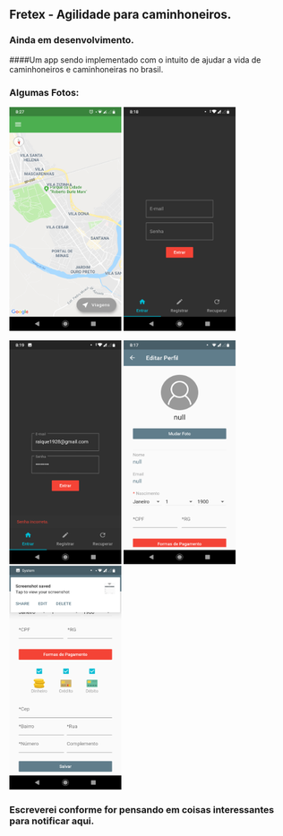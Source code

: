 ## Fretex - Agilidade para caminhoneiros.
### Ainda em desenvolvimento.

####Um app sendo implementado com o intuito de ajudar a vida de caminhoneiros e caminhoneiras no brasil.

### Algumas Fotos: 

<img src="https://github.com/rablidad/Fretex-App/blob/master/images/readmeImages/Screenshot_20190703-202725.png" width="200" height="400"/> <img src="https://github.com/rablidad/Fretex-App/blob/master/images/readmeImages/Screenshot_20190701-201853.png" width="200" height="400" />

<img src="https://github.com/rablidad/Fretex-App/blob/master/images/readmeImages/Screenshot_20190701-201904.png" width="200" height="400" />

<img src="https://github.com/rablidad/Fretex-App/blob/master/images/readmeImages/Screenshot_20190701-201754.png" width="200" height="400" />


<img src="https://github.com/rablidad/Fretex-App/blob/master/images/readmeImages/Screenshot_20190701-201758.png" width="200" height="400" />



### Escreverei conforme for pensando em coisas interessantes para notificar aqui.
